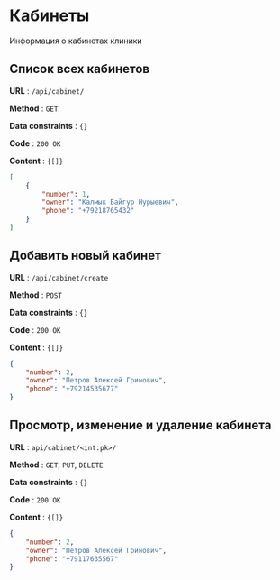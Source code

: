 # Кабинеты

Информация о кабинетах клиники

## Cписок всех кабинетов

**URL** : `/api/cabinet/`

**Method** : `GET`

**Data constraints** : `{}`

**Code** : `200 OK`

**Content** : `{[]}`

```json
[
    {
        "number": 1,
        "owner": "Калмык Байгур Нурыевич",
        "phone": "+79218765432"
    }
]
```
## Добавить новый кабинет

**URL** : `/api/cabinet/create`

**Method** : `POST`

**Data constraints** : `{}`

**Code** : `200 OK`

**Content** : `{[]}`

```json
{
    "number": 2,
    "owner": "Петров Алексей Гринович",
    "phone": "+79214535677"
}
```
## Просмотр, изменение и удаление кабинета

**URL** : `api/cabinet/<int:pk>/`

**Method** : `GET`, `PUT`, `DELETE`

**Data constraints** : `{}`

**Code** : `200 OK`

**Content** : `{[]}`

```json
{
    "number": 2,
    "owner": "Петров Алексей Гринович",
    "phone": "+79117635567"
}
```